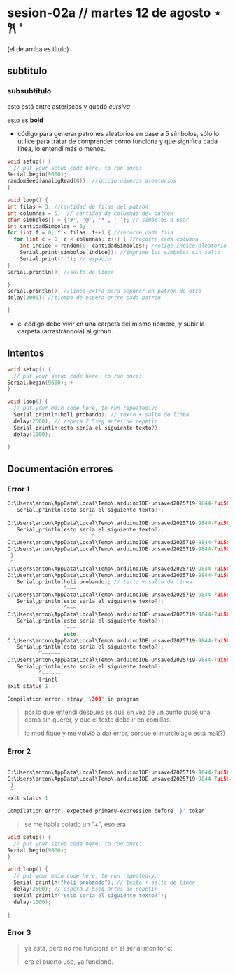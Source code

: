 # sesion-02a // martes 12 de agosto ⋆ 𐙚 ̊

(el de arriba es título)

## subtítulo

### subsubtítulo

esto está entre asteriscos y quedó *cursiva*

esto es **bold**

- código para generar patrones aleatorios en base a 5 símbolos, sólo lo utilice para tratar de comprender cómo funciona y que significa cada línea, lo entendí más o menos.

```cpp
void setup() {
  // put your setup code here, to run once:
Serial.begin(9600); 
randomSeed(analogRead(0)); //inicio números aleatorios
}

void loop() {
int filas = 3; //cantidad de filas del patrón
int columnas = 5;  // cantidad de columnas del patrón
char simbolos[] = {'#', '@', '*', '-'}; // símbolos a usar
int cantidadSimbolos = 5;
for (int f = 0; f < filas; f++) { //recorre cada fila
  for (int c = 0; c < columnas; c++) { //recorre cada columna
    int indice = random(0, cantidadSimbolos); //elige índice aleatorio
    Serial.print(simbolos[indice]); //imprime los símbolos sin salto
    Serial.print(' '); // espacio
}
Serial.println(); //salto de línea

}
Serial.println(); //línea extra para separar un patrón de otro
delay(2000); //tiempo de espera entre cada patrón

}
```

- el código debe vivir en una carpeta del mismo nombre, y subir la carpeta (arrastrándola) al github.

## Intentos

```cpp
void setup() {
  // put your setup code here, to run once:
Serial.begin(9600); +
}

void loop() {
  // put your main code here, to run repeatedly:
  Serial.println(holi probando); // texto + salto de línea
  delay(2500); // espera 2.5seg antes de repetir
  Serial,println(esto sería el siguiente texto?);
  delay(1000);

}
```

## Documentación errores

### Error 1

```cpp
C:\Users\anton\AppData\Local\Temp\.arduinoIDE-unsaved2025719-9844-7ui50n.qhxme\sketch_aug19a\sketch_aug19a.ino:10:26: error: stray '\303' in program
   Serial,println(esto sería el siguiente texto?);
                          ^
C:\Users\anton\AppData\Local\Temp\.arduinoIDE-unsaved2025719-9844-7ui50n.qhxme\sketch_aug19a\sketch_aug19a.ino:10:27: error: stray '\255' in program
   Serial,println(esto sería el siguiente texto?);
                           ^
C:\Users\anton\AppData\Local\Temp\.arduinoIDE-unsaved2025719-9844-7ui50n.qhxme\sketch_aug19a\sketch_aug19a.ino: In function 'void setup()':
C:\Users\anton\AppData\Local\Temp\.arduinoIDE-unsaved2025719-9844-7ui50n.qhxme\sketch_aug19a\sketch_aug19a.ino:4:1: error: expected primary-expression before '}' token
 }
 ^
C:\Users\anton\AppData\Local\Temp\.arduinoIDE-unsaved2025719-9844-7ui50n.qhxme\sketch_aug19a\sketch_aug19a.ino: In function 'void loop()':
C:\Users\anton\AppData\Local\Temp\.arduinoIDE-unsaved2025719-9844-7ui50n.qhxme\sketch_aug19a\sketch_aug19a.ino:8:18: error: 'holi' was not declared in this scope
   Serial.println(holi probando); // texto + salto de línea
                  ^~~~
C:\Users\anton\AppData\Local\Temp\.arduinoIDE-unsaved2025719-9844-7ui50n.qhxme\sketch_aug19a\sketch_aug19a.ino:10:18: error: 'esto' was not declared in this scope
   Serial,println(esto sería el siguiente texto?);
                  ^~~~
C:\Users\anton\AppData\Local\Temp\.arduinoIDE-unsaved2025719-9844-7ui50n.qhxme\sketch_aug19a\sketch_aug19a.ino:10:18: note: suggested alternative: 'auto'
   Serial,println(esto sería el siguiente texto?);
                  ^~~~
                  auto
C:\Users\anton\AppData\Local\Temp\.arduinoIDE-unsaved2025719-9844-7ui50n.qhxme\sketch_aug19a\sketch_aug19a.ino:10:10: error: 'println' was not declared in this scope
   Serial,println(esto sería el siguiente texto?);
          ^~~~~~~
C:\Users\anton\AppData\Local\Temp\.arduinoIDE-unsaved2025719-9844-7ui50n.qhxme\sketch_aug19a\sketch_aug19a.ino:10:10: note: suggested alternative: 'lrintl'
   Serial,println(esto sería el siguiente texto?);
          ^~~~~~~
          lrintl
exit status 1

Compilation error: stray '\303' in program
```

> por lo que entendí después es que en vez de un punto puse una coma sin querer, y que el texto debe ir en comillas.
> 
> lo modifiqué y me volvió a dar error, porque el murciélago está mal(?)

### Error 2

```cpp

C:\Users\anton\AppData\Local\Temp\.arduinoIDE-unsaved2025719-9844-7ui50n.qhxme\sketch_aug19a\sketch_aug19a.ino: In function 'void setup()':
C:\Users\anton\AppData\Local\Temp\.arduinoIDE-unsaved2025719-9844-7ui50n.qhxme\sketch_aug19a\sketch_aug19a.ino:4:1: error: expected primary-expression before '}' token
 }
 ^
exit status 1

Compilation error: expected primary-expression before '}' token
```

> se me había colado un "+", eso era

```cpp
void setup() {
  // put your setup code here, to run once:
Serial.begin(9600);
}

void loop() {
  // put your main code here, to run repeatedly:
  Serial.println("holi probando"); // texto + salto de línea
  delay(2500); // espera 2.5seg antes de repetir
  Serial.println("esto sería el siguiente texto?");
  delay(1000);

}
```

### Error 3

> ya está, pero no me funciona en el serial monitor c:
> 
> era el puerto usb, ya funcionó.
